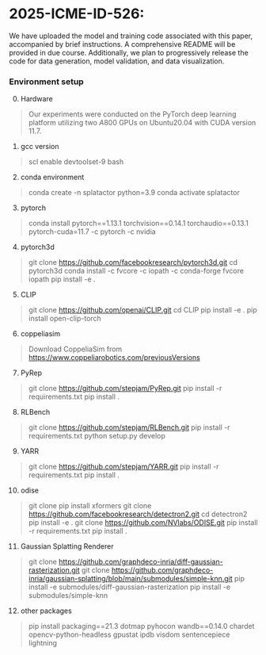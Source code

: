 # 2025-ICME-ID-526:
We have uploaded the model and training code associated with this paper, accompanied by brief instructions. A comprehensive README will be provided in due course. Additionally, we plan to progressively release the code for data generation, model validation, and data visualization.

### Environment setup 
0. Hardware
> Our experiments were conducted on the PyTorch deep learning platform utilizing two $A800$ GPUs on Ubuntu20.04 with CUDA version 11.7.

1. gcc version
> scl enable devtoolset-9 bash

2. conda environment
> conda create -n splatactor python=3.9
conda activate splatactor

3. pytorch
>conda install pytorch==1.13.1 torchvision==0.14.1 torchaudio==0.13.1 pytorch-cuda=11.7 -c pytorch -c nvidia

4. pytorch3d
> git clone https://github.com/facebookresearch/pytorch3d.git
cd pytorch3d
conda install -c fvcore -c iopath -c conda-forge fvcore iopath
pip install -e .

5. CLIP
> git clone https://github.com/openai/CLIP.git
cd CLIP
pip install -e .
pip install open-clip-torch

6. coppeliasim 
> Download CoppeliaSim from https://www.coppeliarobotics.com/previousVersions

7. PyRep
> git clone https://github.com/stepjam/PyRep.git
pip install -r requirements.txt
pip install .

8. RLBench
> git clone https://github.com/stepjam/RLBench.git
pip install -r requirements.txt
python setup.py develop

9. YARR
> git clone https://github.com/stepjam/YARR.git
pip install -r requirements.txt
pip install .

10. odise
> git clone 
pip install xformers
git clone https://github.com/facebookresearch/detectron2.git
cd detectron2
pip install -e .
git clone https://github.com/NVlabs/ODISE.git
pip install -r requirements.txt
pip install .

11. Gaussian Splatting Renderer
> git clone https://github.com/graphdeco-inria/diff-gaussian-rasterization.git
git clone https://github.com/graphdeco-inria/gaussian-splatting/blob/main/submodules/simple-knn.git
pip install -e submodules/diff-gaussian-rasterization
pip install -e submodules/simple-knn

12. other packages
> pip install packaging==21.3 dotmap pyhocon wandb==0.14.0 chardet opencv-python-headless gpustat ipdb visdom sentencepiece lightning
